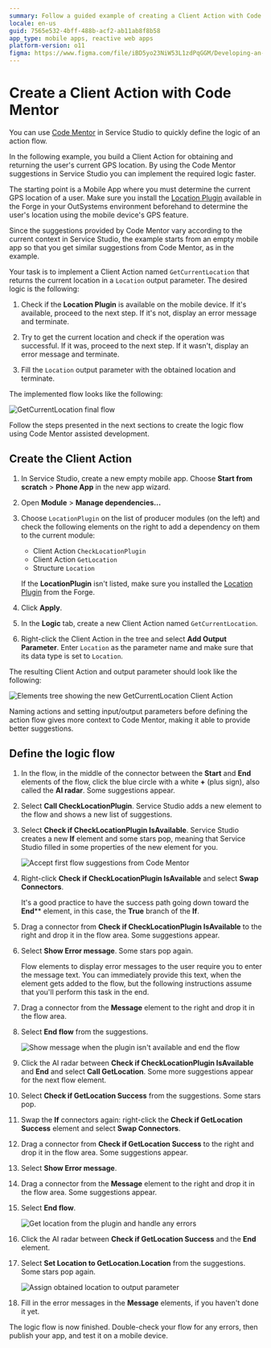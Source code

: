 ```yaml
---
summary: Follow a guided example of creating a Client Action with Code Mentor.
locale: en-us
guid: 7565e532-4bff-488b-acf2-ab11ab8f8b58
app_type: mobile apps, reactive web apps
platform-version: o11
figma: https://www.figma.com/file/iBD5yo23NiW53L1zdPqGGM/Developing-an-Application?type=design&node-id=2755%3A24246&mode=design&t=GF97AOUqsRf9tsAh-1
---
```


# Create a Client Action with Code Mentor

You can use [Code Mentor](ai-assisted-dev.md) in Service Studio to
quickly define the logic of an action flow.

In the following example, you build a Client Action for obtaining and returning
the user's current GPS location. By using the Code Mentor suggestions in
Service Studio you can implement the required logic faster.

The starting point is a Mobile App where you must determine the current GPS
location of a user. Make sure you install the [Location
Plugin](https://www.outsystems.com/forge/component-overview/1395/location-plugin)
available in the Forge in your OutSystems environment beforehand to determine
the user's location using the mobile device's GPS feature.

<div class="info" markdown="1">

Since the suggestions provided by Code Mentor vary according to the
current context in Service Studio, the example starts from an empty mobile app
so that you get similar suggestions from Code Mentor, as in the example.

</div>

Your task is to implement a Client Action named `GetCurrentLocation` that
returns the current location in a `Location` output parameter. The desired
logic is the following:

1. Check if the **Location Plugin** is available on the mobile device. If it's
   available, proceed to the next step. If it's not, display an error message
   and terminate.

1. Try to get the current location and check if the operation was successful.
   If it was, proceed to the next step. If it wasn't, display an error message
   and terminate.

1. Fill the `Location` output parameter with the obtained location and
   terminate.

The implemented flow looks like the following:

![GetCurrentLocation final flow](images/ai-action-final-flow-ss.png)

Follow the steps presented in the next sections to create the logic flow using
Code Mentor assisted development.

## Create the Client Action

1. In Service Studio, create a new empty mobile app. Choose **Start from
   scratch** > **Phone App** in the new app wizard.

1. Open **Module** > **Manage dependencies...**

1. Choose `LocationPlugin` on the list of producer modules (on the left) and
   check the following elements on the right to add a dependency on them to the
   current module:

    * Client Action `CheckLocationPlugin`
    * Client Action `GetLocation`
    * Structure `Location`

    <div class="info" markdown="1">

    If the **LocationPlugin** isn't listed, make sure you installed the
    [Location
    Plugin](https://www.outsystems.com/forge/component-overview/1395/location-plugin)
    from the Forge.

    </div>

1. Click **Apply**.

1. In the **Logic** tab, create a new Client Action named `GetCurrentLocation`.

1. Right-click the Client Action in the tree and select **Add Output
   Parameter**. Enter `Location` as the parameter name and make sure that its
   data type is set to `Location`.

The resulting Client Action and output parameter should look like the
following:

![Elements tree showing the new GetCurrentLocation Client Action](images/ai-action-client-action-ss.png)

<div class="info" markdown="1">

Naming actions and setting input/output parameters before defining the action
flow gives more context to Code Mentor, making it able to provide better
suggestions.

</div>

## Define the logic flow

1. In the flow, in the middle of the connector between the **Start** and
   **End** elements of the flow, click the blue circle with a white **+** (plus
   sign), also called the **AI radar**. Some suggestions appear.

1. Select **Call CheckLocationPlugin**. Service Studio adds a new element to
   the flow and shows a new list of suggestions.

1. Select **Check if CheckLocationPlugin IsAvailable**. Service Studio creates
   a new **If** element and some stars pop, meaning that Service Studio filled
   in some properties of the new element for you.

    ![Accept first flow suggestions from Code Mentor](images/ai-action-01-check-location-ss.gif)

1. Right-click **Check if CheckLocationPlugin IsAvailable** and select **Swap
   Connectors**.

    <div class="info" markdown="1">

    It's a good practice to have the success path going down toward the
    **End**** element, in this case, the **True** branch of the **If**.

    </div>

1. Drag a connector from **Check if CheckLocationPlugin IsAvailable** to the
   right and drop it in the flow area. Some suggestions appear.

1. Select **Show Error message**. Some stars pop again.

    Flow elements to display error messages to the user require you to enter
    the message text. You can immediately provide this text, when the element
    gets added to the flow, but the following instructions assume that you'll
    perform this task in the end.

1. Drag a connector from the **Message** element to the right and drop it in
   the flow area.

1. Select **End flow** from the suggestions.

    ![Show message when the plugin isn't available and end the flow](images/ai-action-02-no-plugin-branch-ss.gif)

1. Click the AI radar between **Check if CheckLocationPlugin IsAvailable** and
   **End** and select **Call GetLocation**. Some more suggestions appear for
   the next flow element.

1. Select **Check if GetLocation Success** from the suggestions. Some stars
   pop.

1. Swap the **If** connectors again: right-click the **Check if GetLocation
   Success** element and select **Swap Connectors**.

1. Drag a connector from **Check if GetLocation Success** to the right and drop
   it in the flow area. Some suggestions appear.

1. Select **Show Error message**.

1. Drag a connector from the **Message** element to the right and drop it in
   the flow area. Some suggestions appear.

1. Select **End flow**.

    ![Get location from the plugin and handle any errors](images/ai-action-03-get-location-ss.gif)

1. Click the AI radar between **Check if GetLocation Success** and the **End**
   element.

1. Select **Set Location to GetLocation.Location** from the suggestions. Some
   stars pop again.

    ![Assign obtained location to output parameter](images/ai-action-04-set-location-ss.gif)

1. Fill in the error messages in the **Message** elements, if you haven't done
   it yet.

The logic flow is now finished. Double-check your flow for any errors, then
publish your app, and test it on a mobile device.
